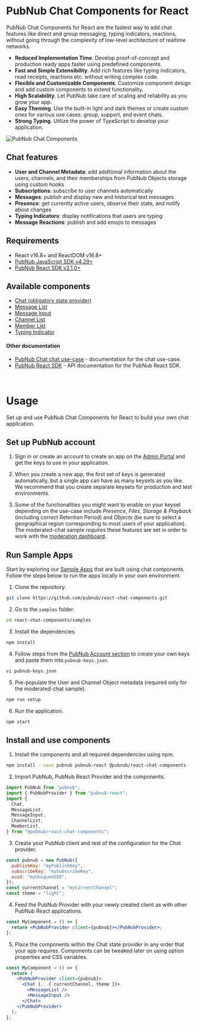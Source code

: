 # PubNub Chat Components for React

PubNub Chat Components for React are the fastest way to add chat features like direct and group
messaging, typing indicators, reactions, without going through the complexity of low-level
architecture of realtime networks.

- **Reduced Implementation Time**. Develop proof-of-concept and production ready apps faster using
  predefined components.
- **Fast and Simple Extensibility**. Add rich features like typing indicators, read receipts,
  reactions etc. without writing complex code.
- **Flexible and Customizable Components**. Customize component design and add custom components to
  extend functionality.
- **High Scalability**. Let PubNub take care of scaling and reliability as you grow your app.
- **Easy Theming**. Use the built-in light and dark themes or create custom ones for various use
  cases: group, support, and event chats.
- **Strong Typing**. Utilize the power of TypeScript to develop your application.

![PubNub Chat Components](https://i.imgur.com/992eLO8.png)

## Chat features

- **User and Channel Metadata**: add additional information about the users, channels, and their
  memberships from PubNub Objects storage using custom hooks
- **Subscriptions**: subscribe to user channels automatically
- **Messages**: publish and display new and historical text messages
- **Presence**: get currently active users, observe their state, and notify about changes
- **Typing Indicators**: display notifications that users are typing
- **Message Reactions**: publish and add emojis to messages

## Requirements

- React v16.8+ and ReactDOM v16.8+
- [PubNub JavaScript SDK v4.29+](https://www.pubnub.com/docs/sdks/javascript/)
- [PubNub React SDK v2.1.0+](https://www.pubnub.com/docs/chat/react/setup)

## Available components

- [Chat (obligatory state provider)](https://pubnub.github.io/react-chat-components/docs/?path=/docs/components-chat-provider--default)
- [Message List](https://pubnub.github.io/react-chat-components/docs/?path=/docs/components-message-list--default)
- [Message Input](https://pubnub.github.io/react-chat-components/docs/?path=/docs/components-message-input--default)
- [Channel List](https://pubnub.github.io/react-chat-components/docs/?path=/docs/components-channel-list--default)
- [Member List](https://pubnub.github.io/react-chat-components/docs/?path=/docs/components-member-list--default)
- [Typing Indicator](https://pubnub.github.io/react-chat-components/docs/?path=/docs/components-typing-indicator--default)

#### Other documentation

- [PubNub Chat chat use-case](https://www.pubnub.com/docs/chat/overview) - documentation for the
  chat use-case.
- [PubNub React SDK](https://www.pubnub.com/docs/chat/react/setup) - API documentation for the
  PubNub React SDK.

<br />

# Usage

Set up and use PubNub Chat Components for React to build your own chat application.

## Set up PubNub account

1. Sign in or create an account to create an app on the
   [Admin Portal](https://dashboard.pubnub.com/) and get the keys to use in your application.

2. When you create a new app, the first set of keys is generated automatically, but a single app can
   have as many keysets as you like. We recommend that you create separate keysets for production
   and test environments.

3. Some of the functionalities you might want to enable on your keyset depending on the use-case
   include _Presence_, _Files_, _Storage & Playback_ (including correct Retention Period) and
   _Objects_ (be sure to select a geographical region corresponding to most users of your
   application). The moderated-chat sample _requires_ these features are set in order to work with
   the
   [moderation dashboard](https://github.com/pubnub/moderation-dashboard/blob/master/how-to-design-modertable-app.md).

## Run Sample Apps

Start by exploring our [Sample Apps](https://pubnub.github.io/react-chat-components/samples) that
are built using chat components. Follow the steps below to run the apps locally in your own
environment.

1. Clone the repository.

```bash
git clone https://github.com/pubnub/react-chat-components.git
```

2. Go to the `samples` folder.

```bash
cd react-chat-components/samples
```

3. Install the dependencies.

```bash
npm install
```

4. Follow steps from the
   [PubNub Account section](https://github.com/pubnub/react-chat-components/blob/master/lib/README.md#pubnub-account)
   to create your own keys and paste them into `pubnub-keys.json`.

```bash
vi pubnub-keys.json
```

5. Pre-populate the User and Channel Object metadata (required only for the moderated-chat sample).

```bash
npm run setup
```

6. Run the application.

```bash
npm start
```

## Install and use components

1. Install the components and all required dependencies using npm.

```bash
npm install --save pubnub pubnub-react @pubnub/react-chat-components
```

2. Import PubNub, PubNub React Provider and the components.

```js
import PubNub from "pubnub";
import { PubNubProvider } from "pubnub-react";
import {
  Chat,
  MessageList,
  MessageInput,
  ChannelList,
  MemberList,
} from "@pubnub/react-chat-components";
```

3. Create your PubNub client and rest of the configuration for the Chat provider.

```jsx
const pubnub = new PubNub({
  publishKey: "myPublishKey",
  subscribeKey: "mySubscribeKey",
  uuid: "myUniqueUUID",
});
const currentChannel = "myCurrentChannel";
const theme = "light";
```

4. Feed the PubNub Provider with your newly created client as with other PubNub React applications.

```jsx
const MyComponent = () => {
  return <PubNubProvider client={pubnub}></PubNubProvider>;
};
```

5. Place the components within the Chat state provider in any order that your app requires.
   Components can be tweaked later on using option properties and CSS variables.

```jsx
const MyComponent = () => {
  return (
    <PubNubProvider client={pubnub}>
      <Chat {...{ currentChannel, theme }}>
        <MessageList />
        <MessageInput />
      </Chat>
    </PubNubProvider>
  );
};
```
